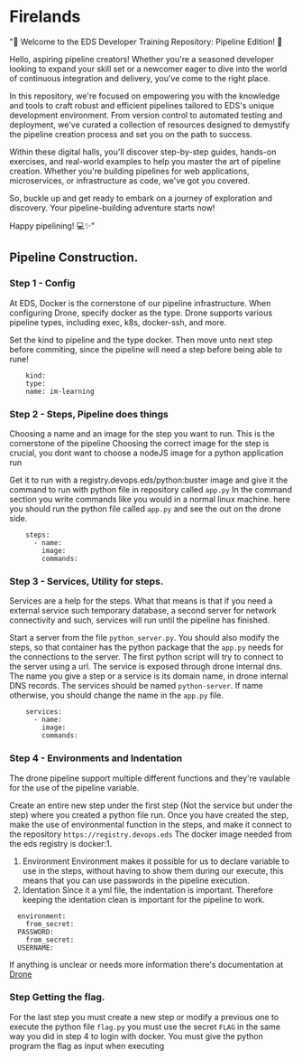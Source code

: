 # Firelands
"👋 Welcome to the EDS Developer Training Repository: Pipeline Edition! 🚀

Hello, aspiring pipeline creators! Whether you're a seasoned developer looking to expand your skill set or a newcomer eager to dive into the world of continuous integration and delivery, you've come to the right place.

In this repository, we're focused on empowering you with the knowledge and tools to craft robust and efficient pipelines tailored to EDS's unique development environment. From version control to automated testing and deployment, we've curated a collection of resources designed to demystify the pipeline creation process and set you on the path to success.

Within these digital halls, you'll discover step-by-step guides, hands-on exercises, and real-world examples to help you master the art of pipeline creation. Whether you're building pipelines for web applications, microservices, or infrastructure as code, we've got you covered.

So, buckle up and get ready to embark on a journey of exploration and discovery. Your pipeline-building adventure starts now!

Happy pipelining! 💻✨"
## Pipeline Construction.
### Step 1 - Config
At EDS, Docker is the cornerstone of our pipeline infrastructure. 
When configuring Drone, specify docker as the type. Drone supports various pipeline types, including exec, k8s, docker-ssh, and more.

Set the kind to pipeline and the type docker. Then move unto next step before commiting, since the pipeline will need
a step before being able to rune!

```
    kind: 
    type: 
    name: im-learning
```
### Step 2 - Steps, Pipeline does things
Choosing a name and an image for the step you want to run. This is the cornerstone of the pipeline
Choosing the correct image for the step is crucial, you dont want to choose a nodeJS image for a python application run

Get it to run with a registry.devops.eds/python:buster image and give it the command to run with python file in repository called `app.py`
In the command section you write commands like you would in a normal linux machine. here you should run the python file called
`app.py` and see the out on the drone side. 

```
    steps:
      - name: 
        image:
        commands:
```
### Step 3 - Services, Utility for steps.
Services are a help for the steps. What that means is that if you need a external service such temporary database, a second 
server for network connectivity and such, services will run until the pipeline has finished.

Start a server from the file `python_server.py`. You should also modify the steps, so that container has the 
python package that the `app.py` needs for the connections to the server. The first python script will try to connect 
to the server using a url. The service is exposed through drone internal dns. The name you give a step or a service is its domain name, 
in drone internal DNS records. The services should be named `python-server`. If name otherwise, you should change the name in the
`app.py` file.

```
    services:
      - name: 
        image:
        commands:
```
### Step 4 - Environments and Indentation
The drone pipeline support multiple different functions and they're vaulable for the use of the pipeline
variable.

Create an entire new step under the first step (Not the service but under the step) where you created 
a python file run.
Once you have created the step, make the use of environmental function in the steps,
and make it connect to the repository `https://registry.devops.eds`
The docker image needed from the eds registry is docker:1.

1. Environment
    Environment makes it possible for us to declare variable to use in the steps, without having 
    to show them during our execute, this means that you can use passwords in the pipeline execution.
2. Identation
    Since it a yml file, the indentation is important. Therefore keeping the identation
    clean is important for the pipeline to work.

```
  environment:
    from_secret:
  PASSWORD:
    from_secret: 
  USERNAME:
```
If anything is unclear or needs more information there's documentation at [Drone](https://docs.drone.io/)
### Step Getting the flag.
For the last step you must create a new step or modify a previous one to execute the python file `flag.py`
you must use the secret `FLAG` in the same way you did in step 4 to login with docker. You must give the 
python program the flag as input when executing